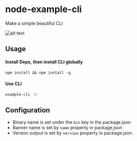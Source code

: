 # node-example-cli
Make a simple beautiful CLI

![alt text](https://i.imgur.com/IwzodGU.png)

## Usage

#### Install Deps, then install CLI globally
```
npm install && npm install -g
```

#### Use CLI

```bash
example-cli -h
```

## Configuration

- Binary name is set under the `bin` key in the package.json
- Banner name is set by `name` property in package.json
- Version output is set by `version` property in package.json

